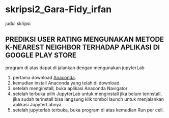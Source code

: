 # skripsi2_Gara-Fidy_irfan

judul skripsi
## PREDIKSI USER RATING MENGUNAKAN METODE K-NEAREST NEIGHBOR TERHADAP APLIKASI DI GOOGLE PLAY STORE

program di atas dapat di jalankan dengan mengunakan jupyterLab

1. pertama download [Anaconda](https://www.anaconda.com/download).
2. kemudian install Anaconda yang telah di download.
3. setelah menginstall, buka aplikasi Anaconda Navigator
4. setelah terbuka pilih JupyterLab untuk menginstall jika belum terinstall, jika sudah terinstall bisa langsung klik tombol launch untuk menjalankan aplikasi JupyterLabnya.
5. setelah jupyterlab terbuka, buka program di atas kemudian Run per cell.


